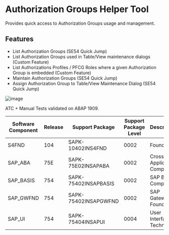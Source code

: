 # Authorization Groups Helper Tool

Provides quick access to Authorization Groups usage and management. 

## Features
  - List Authorization Groups (SE54 Quick Jump)
  - List Authorization Groups used in Table/View maintenance dialogs (Custom Feature)
  - List Authorizations Profiles / PFCG Roles where a given Authorization Group is embedded (Custom Feature)
  - Maintain Authorization Groups (SE54 Quick Jump)
  - Assign Authorization Group to Table/View Maintenance Dialog (SE54 Quick Jump)

![image](https://user-images.githubusercontent.com/20442467/168447001-6312f903-29e4-476e-8505-0430612bf833.png)

ATC + Manual Tests validated on ABAP 1909.

| Software Component | Release | Support Package      | Support Package Level | Description                |
| ------------------ | ------- | -------------------- | --------------------- | -------------------------- |
| S4FND              | 104     | SAPK-10402INS4FND    | 0002                  | Foundation                 |
| SAP_ABA            | 75E     | SAPK-75E02INSAPABA   | 0002                  | Cross-Application Component|
| SAP_BASIS          | 754     | SAPK-75402INSAPBASIS | 0002                  | SAP Basis Component        |
| SAP_GWFND          | 754     | SAPK-75402INSAPGWFND | 0002                  | SAP Gateway Foundation     |
| SAP_UI             | 754     | SAPK-75404INSAPUI    | 0004                  | User Interface Technology  |
